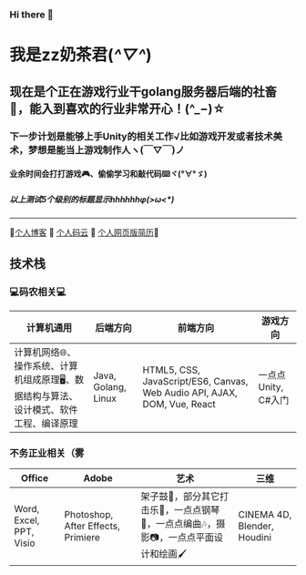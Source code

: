 ### Hi there 👋
# 我是zz奶茶君(*^▽^*)
## 现在是个正在游戏行业干golang服务器后端的社畜:necktie:，能入到喜欢的行业非常开心！(^_−)☆
### 下一步计划是能够上手Unity的相关工作√比如游戏开发或者技术美术，梦想是能当上游戏制作人ヽ(￣▽￣)ノ
#### 业余时间会打打游戏:video_game:、偷偷学习和敲代码:keyboard:ヾ(°∀°ゞ)
##### 以上测试5个级别的标题显示hhhhhhφ(>ω<*) 

------

:link:[个人博客](http://www.zzmilktea.codes/) :link: [个人码云](https://gitee.com/zzmilktea) :link: [个人网页版简历](http://www.zzmilktea.codes/resume):link:

## 技术栈

### :computer:码农相关:computer:

| 计算机通用                                                   | 后端方向            | 前端方向                                                     | 游戏方向            |
| ------------------------------------------------------------ | ------------------- | ------------------------------------------------------------ | ------------------- |
| 计算机网络:globe_with_meridians:、操作系统、计算机组成原理:desktop_computer:、数据结构与算法、设计模式、软件工程、编译原理 | Java, Golang, Linux | HTML5, CSS, JavaScript/ES6, Canvas, Web Audio API, AJAX, DOM, Vue, React | 一点点Unity, C#入门 |
### 不务正业相关（雾

| Office                  | Adobe                              | 艺术                                                         | 三维                        |
| ----------------------- | ---------------------------------- | ------------------------------------------------------------ | --------------------------- |
| Word, Excel, PPT, Visio | Photoshop, After Effects, Primiere | 架子鼓:drum:，部分其它打击乐:drum:，一点点钢琴:musical_keyboard:，一点点编曲:notes:，摄影:camera:，一点点平面设计和绘画:paintbrush: | CINEMA 4D, Blender, Houdini |





<!--
**ZZMilkTEA/ZZMilkTEA** is a ✨ _special_ ✨ repository because its `README.md` (this file) appears on your GitHub profile.

Here are some ideas to get you started:

- 🔭 I’m currently working on ...
- 🌱 I’m currently learning ...
- 👯 I’m looking to collaborate on ...
- 🤔 I’m looking for help with ...
- 💬 Ask me about ...
- 📫 How to reach me: ...
- 😄 Pronouns: ...
- ⚡ Fun fact: ...
-->
